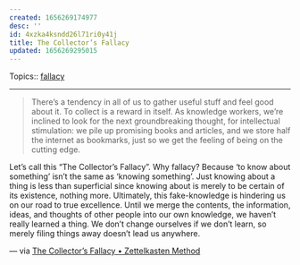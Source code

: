 ```yaml
---
created: 1656269174977
desc: ''
id: 4xzka4ksndd26l71ri0y41j
title: The Collector’s Fallacy
updated: 1656269295015
---
```

   
Topics::  [fallacy](../topics/fallacy.md)   
   
   
---   
   
> There’s a tendency in all of us to gather useful stuff and feel good about it. To collect is a reward in itself. As knowledge workers, we’re inclined to look for the next groundbreaking thought, for intellectual stimulation: we pile up promising books and articles, and we store half the internet as bookmarks, just so we get the feeling of being on the cutting edge.   
   
Let’s call this “The Collector’s Fallacy”. Why fallacy? Because ‘to know about something’ isn’t the same as ‘knowing something’. Just knowing about a thing is less than superficial since knowing about is merely to be certain of its existence, nothing more. Ultimately, this fake-knowledge is hindering us on our road to true excellence. Until we merge the contents, the information, ideas, and thoughts of other people into our own knowledge, we haven’t really learned a thing. We don’t change ourselves if we don’t learn, so merely filing things away doesn’t lead us anywhere.   
   
— via [The Collector’s Fallacy • Zettelkasten Method](https://zettelkasten.de/posts/collectors-fallacy/)
